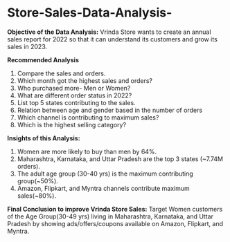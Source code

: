 # Store-Sales-Data-Analysis-
**Objective of the Data Analysis:**
Vrinda Store wants to create an annual sales report for 2022 so that it can understand its customers and grow its sales in 2023.

**Recommended Analysis**
1. Compare the sales and orders.
2. Which month got the highest sales and orders?
3. Who purchased more- Men or Women?
4. What are different order status in 2022?
5. List top 5 states contributing to the sales.
6. Relation between age and gender based in the number of orders
7. Which channel is contributing to maximum sales?
8. Which is the highest selling category?

**Insights of this Analysis:**
1. Women are more likely to buy than men by 64%.
2. Maharashtra, Karnataka, and Uttar Pradesh are the top 3 states (~7.74M orders).
3. The adult age group (30-40 yrs) is the maximum contributing group(~50%).
4. Amazon, Flipkart, and Myntra channels contribute maximum sales(~80%).

**Final Conclusion to improve Vrinda Store Sales:**
Target Women customers of the Age Group(30-49 yrs) living in Maharashtra, Karnataka, and Uttar Pradesh by showing ads/offers/coupons available on Amazon, Flipkart, and Myntra.
